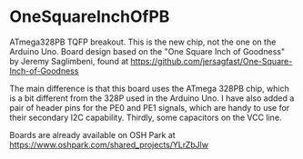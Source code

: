 # OneSquareInchOfPB
ATmega328PB TQFP breakout.  This is the new chip, not the one on the Arduino
Uno.  Board design based on the "One Square Inch of Goodness" by Jeremy
Saglimbeni, found at https://github.com/jersagfast/One-Square-Inch-of-Goodness

The main difference is that this board uses the ATmega 328PB chip, which is
a bit different from the 328P used in the Arduino Uno.  I have also added a
pair of header pins for the PE0 and PE1 signals, which are handy to use for
their secondary I2C capability.  Thirdly, some capacitors on the VCC line.

Boards are already available on OSH Park at https://www.oshpark.com/shared_projects/YLrZbJlw

